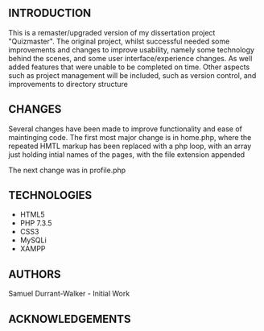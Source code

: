 INTRODUCTION 
----------------------------------------------
This is a remaster/upgraded version of my dissertation project "Quizmaster". The original project, whilst successful needed some improvements and changes to improve usability, namely some technology behind the scenes, and some user interface/experience changes. As well added features that were unable to be completed on time. Other aspects such as project management will be included, such as version control, and improvements to directory structure


 CHANGES
 --------------------------------------------
 Several changes have been made to improve functionality and ease of maintinging code.
 The first most major change is in home.php, where the repeated HMTL markup has been replaced with a 
 php loop, with an array just holding intial names of the pages, with the file extension appended
 
 The next change was in profile.php
 
 
 
 
 
 TECHNOLOGIES
 --------------------------------------------
 - HTML5
 - PHP 7.3.5
 - CSS3
 - MySQLi
 - XAMPP
 
AUTHORS
----------------------------------------------
Samuel Durrant-Walker - Initial Work

ACKNOWLEDGEMENTS
----------------------------------------------
